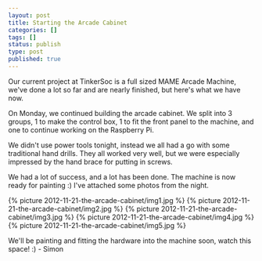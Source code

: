 ```yaml
---
layout: post
title: Starting the Arcade Cabinet
categories: []
tags: []
status: publish
type: post
published: true
---
```

Our current project at TinkerSoc is a full sized MAME Arcade Machine, we've
done a lot so far and are nearly finished, but here's what we have now.

On Monday, we continued building the arcade cabinet. We split into 3 groups, 1
to make the control box, 1 to fit the front panel to the machine, and one to
continue working on the Raspberry Pi.

We didn't use power tools tonight, instead we all had a go with some
traditional hand drills. They all worked very well, but we were especially
impressed by the hand brace for putting in screws.

We had a lot of success, and a lot has been done. The machine is now ready for
painting :) I've attached some photos from the night.

{% picture 2012-11-21-the-arcade-cabinet/img1.jpg %}
{% picture 2012-11-21-the-arcade-cabinet/img2.jpg %}
{% picture 2012-11-21-the-arcade-cabinet/img3.jpg %}
{% picture 2012-11-21-the-arcade-cabinet/img4.jpg %}
{% picture 2012-11-21-the-arcade-cabinet/img5.jpg %}

We'll be painting and fitting the hardware into the machine soon, watch this
space! :)
- Simon
